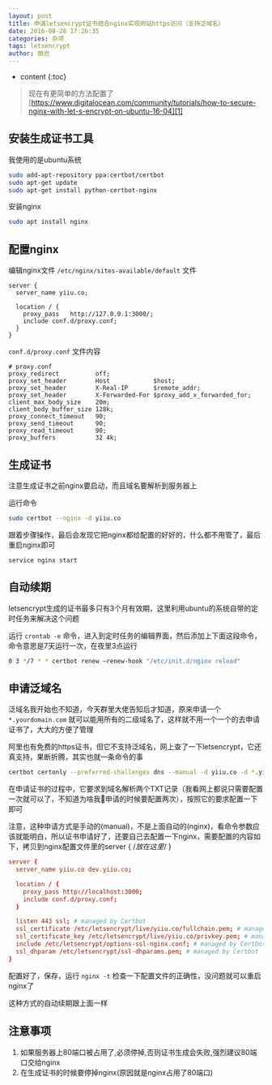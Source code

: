 ```yaml
---
layout: post
title: 申请letsencrypt证书结合nginx实现网站https访问（支持泛域名）
date: 2016-08-28 17:26:35
categories: 杂项
tags: letsencrypt
author: 朋也
---
```


* content
{:toc}

> 现在有更简单的方法配置了 [https://www.digitalocean.com/community/tutorials/how-to-secure-nginx-with-let-s-encrypt-on-ubuntu-16-04][1]

## 安装生成证书工具

我使用的是ubuntu系统

```bash
sudo add-apt-repository ppa:certbot/certbot
sudo apt-get update
sudo apt-get install python-certbot-nginx
```

安装nginx

```bash
sudo apt install nginx
```

## 配置nginx

编辑nginx文件 `/etc/nginx/sites-available/default` 文件

```
server {
  server_name yiiu.co;

  location / {
    proxy_pass   http://127.0.0.1:3000/;
    include conf.d/proxy.conf;
  }
}
```

`conf.d/proxy.conf` 文件内容

```
# proxy.conf
proxy_redirect          off;
proxy_set_header        Host            $host;
proxy_set_header        X-Real-IP       $remote_addr;
proxy_set_header        X-Forwarded-For $proxy_add_x_forwarded_for;
client_max_body_size    20m;
client_body_buffer_size 128k;
proxy_connect_timeout   90;
proxy_send_timeout      90;
proxy_read_timeout      90;
proxy_buffers           32 4k;
```

## 生成证书

注意生成证书之前nginx要启动，而且域名要解析到服务器上

运行命令

```bash
sudo certbot --nginx -d yiiu.co
```

跟着步骤操作，最后会发现它把nginx都给配置的好好的，什么都不用管了，最后重启nginx即可

```
service nginx start
```

## 自动续期

letsencrypt生成的证书最多只有3个月有效期，这里利用ubuntu的系统自带的定时任务来解决这个问题

运行 `crontab -e` 命令，进入到定时任务的编辑界面，然后添加上下面这段命令，命令意思是7天运行一次，在夜里3点运行

```bash
0 3 */7 * * certbot renew —renew-hook "/etc/init.d/nginx reload"
```

## 申请泛域名

泛域名我开始也不知道，今天群里大佬告知后才知道，原来申请一个 `*.yourdomain.com` 就可以能用所有的二级域名了，这样就不用一个一个的去申请证书了，大大的方便了管理

阿里也有免费的https证书，但它不支持泛域名，网上查了一下letsencrypt，它还真支持，果断折腾，其实也就一条命令的事

```bash
certbot certonly --preferred-challenges dns --manual -d yiiu.co -d *.yiiu.co --server https://acme-v02.api.letsencrypt.org/directory
```

在申请证书的过程中，它要求到域名解析两个TXT记录（我看网上都说只需要配置一次就可以了，不知道为啥我申请的时候要配置两次），按照它的要求配置一下即可

注意，这种申请方式是手动的(manual)，不是上面自动的(nginx)，看命令参数应该就能明白，所以证书申请好了，还要自己去配置一下nginx，需要配置的内容如下，拷贝到nginx配置文件里的server { /*放在这里*/ }

```conf
server {
  server_name yiiu.co dev.yiiu.co;

  location / {
    proxy_pass http://localhost:3000;
    include conf.d/proxy.conf;
  }

  listen 443 ssl; # managed by Certbot
  ssl_certificate /etc/letsencrypt/live/yiiu.co/fullchain.pem; # managed by Certbot
  ssl_certificate_key /etc/letsencrypt/live/yiiu.co/privkey.pem; # managed by Certbot
  include /etc/letsencrypt/options-ssl-nginx.conf; # managed by Certbot
  ssl_dhparam /etc/letsencrypt/ssl-dhparams.pem; # managed by Certbot
}
```

配置好了，保存，运行 `nginx -t` 检查一下配置文件的正确性，没问题就可以重启nginx了

这种方式的自动续期跟上面一样

## 注意事项

1. 如果服务器上80端口被占用了,必须停掉,否则证书生成会失败,强烈建议80端口交给nginx
2. 在生成证书的时候要停掉nginx(原因就是nginx占用了80端口)

[1]: https://www.digitalocean.com/community/tutorials/how-to-secure-nginx-with-let-s-encrypt-on-ubuntu-16-04
